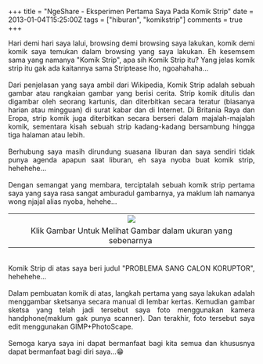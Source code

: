 +++
title = "NgeShare - Eksperimen Pertama Saya Pada Komik Strip"
date = 2013-01-04T15:25:00Z
tags = ["hiburan", "komikstrip"]
comments = true
+++

<div style="text-align: justify;">Hari demi hari saya lalui, browsing demi browsing saya lakukan, komik demi komik saya temukan dalam browsing yang saya lakukan. Eh kesemsem sama yang namanya "Komik Strip", apa sih Komik Strip itu? Yang jelas komik strip itu gak ada kaitannya sama Striptease lho, ngoahahaha...<br /><br />
Dari penjelasan yang saya ambil dari Wikipedia, Komik Strip&nbsp;adalah sebuah gambar atau rangkaian gambar yang berisi cerita. Strip komik ditulis dan digambar oleh seorang kartunis, dan diterbitkan secara teratur (biasanya harian atau mingguan) di surat kabar dan di Internet. Di Britania Raya dan Eropa, strip komik juga diterbitkan secara berseri dalam majalah-majalah komik, sementara kisah sebuah strip kadang-kadang bersambung hingga tiga halaman atau lebih.<br /><br />
Berhubung saya masih dirundung suasana liburan dan saya sendiri tidak punya agenda apapun saat liburan, eh saya nyoba buat komik strip, hehehehe...<br /><br />
Dengan semangat yang membara, terciptalah sebuah komik strip pertama saya yang saya rasa sangat amburadul gambarnya, ya maklum lah namanya wong njajal alias nyoba, hehehe...<br />
<table cellpadding="0" cellspacing="0" class="tr-caption-container" style="margin-left: auto; margin-right: auto; text-align: left;"><tbody><tr><td style="text-align: center;"><img border="0" src="https://4.bp.blogspot.com/-zR9d-TXB6X4/UOaQ7wa7SbI/AAAAAAAAAw0/0AjDSGSWV9Y/s1600/komik-strip-problema-sang-calon-koruptor.jpg" /></td></tr><tr><td class="tr-caption" style="text-align: center;">Klik Gambar Untuk Melihat Gambar dalam ukuran yang sebenarnya&nbsp;</td></tr></tbody></table><br />
Komik Strip di atas saya beri judul "PROBLEMA SANG CALON KORUPTOR", hehehehe...<br /><br />
Dalam pembuatan komik di atas, langkah pertama yang saya lakukan adalah menggambar sketsanya secara manual di lembar kertas. Kemudian gambar sketsa yang telah jadi tersebut saya foto menggunakan kamera handphone(maklum gak punya scanner). Dan terakhir, foto tersebut saya edit menggunakan GIMP+PhotoScape.<br /><br />
Semoga karya saya ini dapat bermanfaat bagi kita semua dan khususnya dapat bermanfaat bagi diri saya...😁</div>
